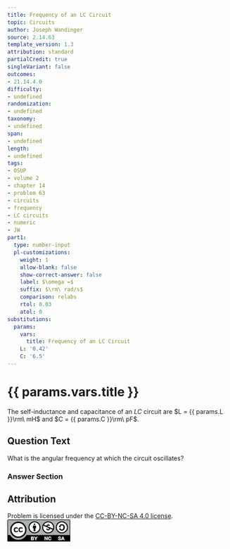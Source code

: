 ```yaml
---
title: Frequency of an LC Circuit
topic: Circuits
author: Joseph Wandinger
source: 2.14.63
template_version: 1.3
attribution: standard
partialCredit: true
singleVariant: false
outcomes:
- 21.14.4.0
difficulty:
- undefined
randomization:
- undefined
taxonomy:
- undefined
span:
- undefined
length:
- undefined
tags:
- OSUP
- volume 2
- chapter 14
- problem 63
- circuits
- frequency
- LC circuits
- numeric
- JW
part1:
  type: number-input
  pl-customizations:
    weight: 1
    allow-blank: false
    show-correct-answer: false
    label: $\omega =$
    suffix: $\rm\ rad/s$
    comparison: relabs
    rtol: 0.03
    atol: 0
substitutions:
  params:
    vars:
      title: Frequency of an LC Circuit
    L: '0.42'
    C: '6.5'
---
```

# {{ params.vars.title }}
The self-inductance and capacitance of an $LC$ circuit are $L = {{ params.L }}\rm\ mH$ and $C = {{ params.C }}\rm\ pF$.

## Question Text

What is the angular frequency at which the circuit oscillates?

### Answer Section

## Attribution

Problem is licensed under the [CC-BY-NC-SA 4.0 license](https://creativecommons.org/licenses/by-nc-sa/4.0/).<br> ![The Creative Commons 4.0 license requiring attribution-BY, non-commercial-NC, and share-alike-SA license.](https://raw.githubusercontent.com/firasm/bits/master/by-nc-sa.png)
